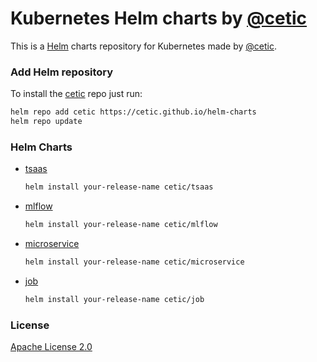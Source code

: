# Kubernetes Helm charts by [@cetic](https://cetic.be)

This is a [Helm](https://helm.sh) charts repository for Kubernetes made by [@cetic](https://cetic.be).

### Add Helm repository

To install the [cetic](https://cetic.be) repo just run:

```bash
helm repo add cetic https://cetic.github.io/helm-charts
helm repo update
```

### Helm Charts
  
* [tsaas](https://github.com/cetic/helm-tsimulus-saas)

  ```bash
  helm install your-release-name cetic/tsaas
  ```  

* [mlflow](https://github.com/cetic/helm-mlflow)

  ```bash
  helm install your-release-name cetic/mlflow
  ```

* [microservice](https://github.com/cetic/helm-microservice)

  ```bash
  helm install your-release-name cetic/microservice
  ```

* [job](https://github.com/cetic/helm-job)

  ```bash
  helm install your-release-name cetic/job
  ```

### License

[Apache License 2.0](/LICENSE)

